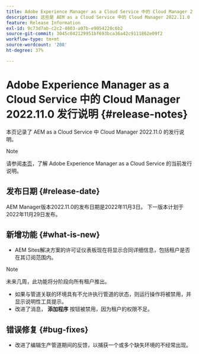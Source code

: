```yaml
---
title: Adobe Experience Manager as a Cloud Service 中的 Cloud Manager 2022.11.0 发行说明
description: 这些是 AEM as a Cloud Service 中的 Cloud Manager 2022.11.0 发行说明。
feature: Release Information
exl-id: 9c73d7ab-c2c2-4803-a07b-e9054220c6b2
source-git-commit: 3045c042129951bf693bca36a42c9111862e09f2
workflow-type: tm+mt
source-wordcount: '208'
ht-degree: 37%

---
```



# Adobe Experience Manager as a Cloud Service 中的 Cloud Manager 2022.11.0 发行说明 {#release-notes}

本页记录了 AEM as a Cloud Service 中 Cloud Manager 2022.11.0 的发行说明。

>[!NOTE]
>
>请参阅[本页](/help/release-notes/release-notes-cloud/release-notes-current.md)，了解 Adobe Experience Manager as a Cloud Service 的当前发行说明。

## 发布日期 {#release-date}

AEM Manager版本2022.11.0的发布日期是2022年11月3日。 下一版本计划于2022年11月29日发布。

## 新增功能 {#what-is-new}

* AEM Sites解决方案的许可证仪表板现在将显示合同详细信息，包括租户是否在其订阅范围内。

>[!NOTE]
>
> 未来几周，此功能将分阶段向所有租户推出。

* 如果与管道关联的环境具有不允许执行管道的状态，则运行操作将被禁用，并显示说明性工具提示。
* 改进了消息， **添加程序** 按钮被禁用，因为租户的权限不足。

## 错误修复 {#bug-fixes}

* 改进了编辑生产管道期间的反馈，以捕获一个或多个缺失环境的不经常出现。

